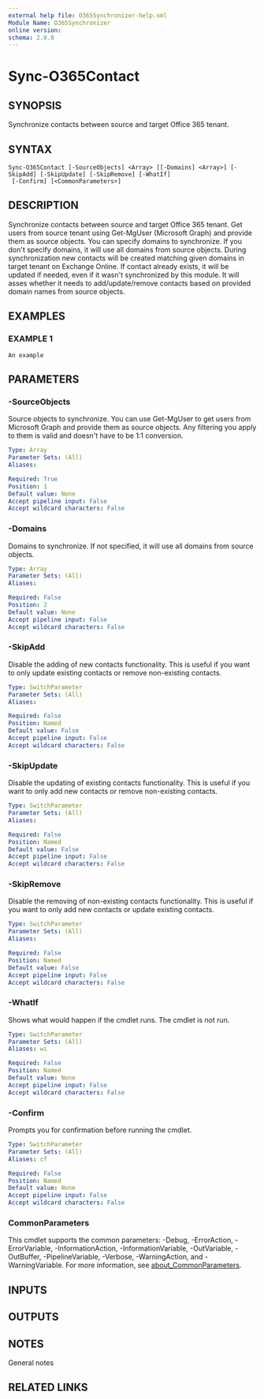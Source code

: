 ```yaml
---
external help file: O365Synchronizer-help.xml
Module Name: O365Synchronizer
online version:
schema: 2.0.0
---
```


# Sync-O365Contact

## SYNOPSIS
Synchronize contacts between source and target Office 365 tenant.

## SYNTAX

```
Sync-O365Contact [-SourceObjects] <Array> [[-Domains] <Array>] [-SkipAdd] [-SkipUpdate] [-SkipRemove] [-WhatIf]
 [-Confirm] [<CommonParameters>]
```

## DESCRIPTION
Synchronize contacts between source and target Office 365 tenant.
Get users from source tenant using Get-MgUser (Microsoft Graph) and provide them as source objects.
You can specify domains to synchronize.
If you don't specify domains, it will use all domains from source objects.
During synchronization new contacts will be created matching given domains in target tenant on Exchange Online.
If contact already exists, it will be updated if needed, even if it wasn't synchronized by this module.
It will asses whether it needs to add/update/remove contacts based on provided domain names from source objects.

## EXAMPLES

### EXAMPLE 1
```
An example
```

## PARAMETERS

### -SourceObjects
Source objects to synchronize.
You can use Get-MgUser to get users from Microsoft Graph and provide them as source objects.
Any filtering you apply to them is valid and doesn't have to be 1:1 conversion.

```yaml
Type: Array
Parameter Sets: (All)
Aliases:

Required: True
Position: 1
Default value: None
Accept pipeline input: False
Accept wildcard characters: False
```

### -Domains
Domains to synchronize.
If not specified, it will use all domains from source objects.

```yaml
Type: Array
Parameter Sets: (All)
Aliases:

Required: False
Position: 2
Default value: None
Accept pipeline input: False
Accept wildcard characters: False
```

### -SkipAdd
Disable the adding of new contacts functionality.
This is useful if you want to only update existing contacts or remove non-existing contacts.

```yaml
Type: SwitchParameter
Parameter Sets: (All)
Aliases:

Required: False
Position: Named
Default value: False
Accept pipeline input: False
Accept wildcard characters: False
```

### -SkipUpdate
Disable the updating of existing contacts functionality.
This is useful if you want to only add new contacts or remove non-existing contacts.

```yaml
Type: SwitchParameter
Parameter Sets: (All)
Aliases:

Required: False
Position: Named
Default value: False
Accept pipeline input: False
Accept wildcard characters: False
```

### -SkipRemove
Disable the removing of non-existing contacts functionality.
This is useful if you want to only add new contacts or update existing contacts.

```yaml
Type: SwitchParameter
Parameter Sets: (All)
Aliases:

Required: False
Position: Named
Default value: False
Accept pipeline input: False
Accept wildcard characters: False
```

### -WhatIf
Shows what would happen if the cmdlet runs.
The cmdlet is not run.

```yaml
Type: SwitchParameter
Parameter Sets: (All)
Aliases: wi

Required: False
Position: Named
Default value: None
Accept pipeline input: False
Accept wildcard characters: False
```

### -Confirm
Prompts you for confirmation before running the cmdlet.

```yaml
Type: SwitchParameter
Parameter Sets: (All)
Aliases: cf

Required: False
Position: Named
Default value: None
Accept pipeline input: False
Accept wildcard characters: False
```

### CommonParameters
This cmdlet supports the common parameters: -Debug, -ErrorAction, -ErrorVariable, -InformationAction, -InformationVariable, -OutVariable, -OutBuffer, -PipelineVariable, -Verbose, -WarningAction, and -WarningVariable. For more information, see [about_CommonParameters](http://go.microsoft.com/fwlink/?LinkID=113216).

## INPUTS

## OUTPUTS

## NOTES
General notes

## RELATED LINKS
